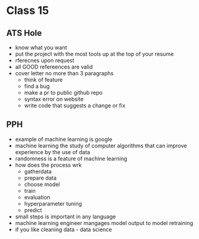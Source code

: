 # Class 15

## ATS Hole

- know what you want
- put the project with the most tools up at the top of your resume
- rferecnes upon request
- all GOOD refereences are valid
- cover letter no more than 3 paragraphs
  - think of feature 
  - find a bug
  - make a pr to public github repo
  - syntax error on website
  - write code that suggests a change or fix


## PPH

- example of machine learning is google
- machine learning the study of computer algorithms that can improve experience by the use of data
- randomness is a feature of machine learning
- how does the process wrk
  - gatherdata
  - prepare data
  - choose model
  - train
  - evaluation
  - hyperparameter tuning
  - predict
- small steps is important in any language
- machine learning engineer mangages model output to model retraining
- if you like cleaning data - data science